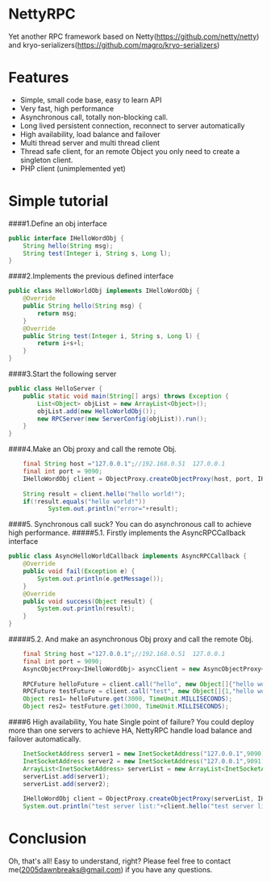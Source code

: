 NettyRPC
========

Yet another RPC framework based on Netty(https://github.com/netty/netty) and kryo-serializers(https://github.com/magro/kryo-serializers)


Features
========

  * Simple, small code base, easy to learn API
  * Very fast, high performance
  * Asynchronous call, totally non-blocking call.
  * Long lived persistent connection, reconnect to server automatically
  * High availability, load balance and failover 
  * Multi thread server and multi thread client
  * Thread safe client, for an remote Object you only need to create a singleton client. 
  * PHP client (unimplemented yet)  
  
Simple tutorial
========
####1.Define an obj interface
```java
public interface IHelloWordObj {
	String hello(String msg);
	String test(Integer i, String s, Long l);
}
```
  
####2.Implements the previous defined interface
```java
public class HelloWorldObj implements IHelloWordObj {
	@Override
	public String hello(String msg) {
		return msg;
	}
	@Override
	public String test(Integer i, String s, Long l) {
		return i+s+l;
	}
}
```

####3.Start the following server
```java
public class HelloServer {
	public static void main(String[] args) throws Exception {
		List<Object> objList = new ArrayList<Object>();
		objList.add(new HelloWorldObj());
		new RPCServer(new ServerConfig(objList)).run();
	}
}
```


####4.Make an Obj proxy and call the remote Obj.
```java
    final String host ="127.0.0.1";//192.168.0.51  127.0.0.1
    final int port = 9090;
    IHelloWordObj client = ObjectProxy.createObjectProxy(host, port, IHelloWordObj.class);
    
    String result = client.hello("hello world!");
    if(!result.equals("hello world!"))
           System.out.println("error="+result);
```

####5. Synchronous call suck? You can do asynchronous call to achieve high performance.
#####5.1. Firstly implements the AsyncRPCCallback interface
```java
public class AsyncHelloWorldCallback implements AsyncRPCCallback {
	@Override
	public void fail(Exception e) {
		System.out.println(e.getMessage());
	}
	@Override
	public void success(Object result) {
		System.out.println(result);
	}
}
```
#####5.2. And make an asynchronous Obj proxy and call the remote Obj.
```java
    final String host ="127.0.0.1";//192.168.0.51  127.0.0.1
    final int port = 9090;
    AsyncObjectProxy<IHelloWordObj> asyncClient = new AsyncObjectProxy<IHelloWordObj>(host, port, IHelloWordObj.class);
    
    RPCFuture helloFuture = client.call("hello", new Object[]{"hello world!"}, new AsyncHelloWorldCallback("hello world!"));
    RPCFuture testFuture = client.call("test", new Object[]{1,"hello world!",2L}, new AsyncHelloWorldCallback("hello world!"));
    Object res1= helloFuture.get(3000, TimeUnit.MILLISECONDS);
    Object res2= testFuture.get(3000, TimeUnit.MILLISECONDS);
```

####6 High availability, You hate Single point of failure? You could deploy more than one servers to achieve HA, NettyRPC  handle load balance and failover automatically.  
```java
    InetSocketAddress server1 = new InetSocketAddress("127.0.0.1",9090);
    InetSocketAddress server2 = new InetSocketAddress("127.0.0.1",9091);
    ArrayList<InetSocketAddress> serverList = new ArrayList<InetSocketAddress>();
    serverList.add(server1);
    serverList.add(server2);
         
    IHelloWordObj client = ObjectProxy.createObjectProxy(serverList, IHelloWordObj.class);
    System.out.println("test server list:"+client.hello("test server list11"));
```
Conclusion
========
Oh, that's all! Easy to understand, right? Please feel free to contact me(2005dawnbreaks@gmail.com) if you have any questions.
